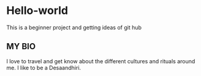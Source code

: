 # Hello-world
This is a beginner project and getting ideas of git hub
## MY BIO
I love to travel and get know about the different cultures and rituals around me.
I like to be a Desaandhiri.
